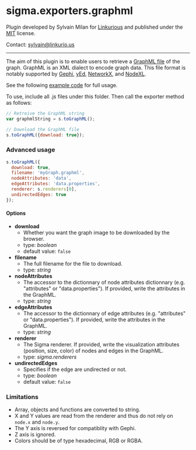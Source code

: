 sigma.exporters.graphml
=====================

Plugin developed by Sylvain Milan for [Linkurious](https://github.com/Linkurious) and published under the [MIT](LICENSE) license.

Contact: sylvain@linkurio.us

---

The aim of this plugin is to enable users to retrieve a [GraphML file](http://graphml.graphdrawing.org/) of the graph. GraphML is an XML dialect to encode graph data. This file format is notably supported by [Gephi](http://gephi.org), [yEd](http://www.yworks.com/en/products/yfiles/yed/), [NetworkX](http://networkx.github.io/), and [NodeXL](http://nodexl.codeplex.com/).

See the following [example code](../../examples/plugin-exporters-graphml.html) for full usage.

To use, include all .js files under this folder. Then call the exporter method as follows:

````javascript
// Retreive the GraphML string
var graphmlString = s.toGraphML();

// Download the GraphML file
s.toGraphML({download: true});
````

### Advanced usage

````javascript
s.toGraphML({
  download: true,
  filename: 'myGraph.graphml',
  nodeAttributes: 'data',
  edgeAttributes: 'data.properties',
  renderer: s.renderers[0],
  undirectedEdges: true
});
````

#### Options

 * **download**
   * Whether you want the graph image to be downloaded by the browser.
   * type: *boolean*
   * default value: `false`
 * **filename**
   * The full filename for the file to download.
   * type: *string*
 * **nodeAttributes**
   * The accessor to the dictionnary of node attributes dictionnary (e.g. "attributes" or "data.properties"). If provided, write the attributes in the GraphML.
   * type: *string*
 * **edgeAttributes**
   * The accessor to the dictionnary of edge attributes (e.g. "attributes" or "data.properties"). If provided, write the attributes in the GraphML.
   * type: *string*
 * **renderer**
   * The Sigma renderer. If provided, write the visualization attributes (position, size, color) of nodes and edges in the GraphML.
   * type: *sigma.renderers*
 * **undirectedEdges**
   * Specifies if the edge are undirected or not.
   * type: *boolean*
   * default value: `false`

### Limitations

* Array, objects and functions are converted to string.
* X and Y values are read from the renderer and thus do not rely on `node.x` and `node.y`.
* The Y axis is reversed for compatiblity with Gephi.
* Z axis is ignored.
* Colors should be of type hexadecimal, RGB or RGBA.

